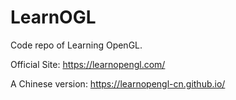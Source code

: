 # LearnOGL

Code repo of Learning OpenGL.

Official Site: <https://learnopengl.com/>

A Chinese version: <https://learnopengl-cn.github.io/>